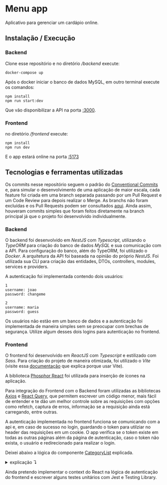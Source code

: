 # Menu app

Aplicativo para gerenciar um cardápio online.

## Instalação / Execução

### Backend

Clone esse repositório e no diretório */backend* execute:

```shell
docker-compose up
```

Após o docker iniciar o banco de dados MySQL, em outro terminal execute os comandos:

```shell
npm install
npm run start:dev
```

Que vão disponibilizar a API na porta [:3000](http://localhost:3000/).

### Frontend

no diretório */frontend* execute:

```shell
npm install
npm run dev
```

E o app estará online na porta [:5173](http://localhost:5173/)

## Tecnologias e ferramentas utilizadas

Os commits nesse repositório seguem o padrão do [Conventional Commits](https://www.conventionalcommits.org/pt-br/v1.0.0/) e, para simular o desenvolvimento de uma aplicação de maior escala, cada feature foi criada em uma branch separada passando por um Pull Request e um Code Review para depois realizar o Merge.
As branchs não foram excluídas e os Pull Requests podem ser consultados [aqui](https://github.com/lucasthalless/menu-app/pulls?q=is%3Apr+is%3Aclosed).
Ainda assim, houveram commits simples que foram feitos diretamente na branch principal já que o projeto foi desenvolvido individualmente.

### Backend

O backend foi desenvolvido em *NestJS* com *Typescript*, utilizando o *TypeORM* para criação do banco de dados *MySQL* e sua comunicação com a API.
Para configuração do banco, além do TypeORM, foi utilizado o *Docker*.
A arquitetura da API foi baseada na opinião do próprio *NestJS*. Foi utilizada sua CLI para criação das entidades, DTOs, controllers, modules, services e providers.

A autenticação foi implementada contendo dois usuários:

```
1
username: joao
password: changeme

2
username: maria
password: guess
```

Os usuários não estão em um banco de dados e a autenticação foi implementada de maneira simples sem se preocupar com brechas de segurança. Utilize algum desses dois logins para autenticação no frontend.

### Frontend

O frontend foi desenvolvido em *ReactJS* com *Typescript* e estilizado com *Sass*.
Para criação do projeto de maneira otimizada, foi utilizado o *Vite* (visite essa [documentação](https://pt.vitejs.dev/guide/why.html) que explica porque usar Vite).

A biblioteca [Phosphor React](https://www.npmjs.com/package/phosphor-react) foi utilizada para inserção de ícones na aplicação.

Para integração do Frontend com o Backend foram utilizadas as bibliotecas [Axios](https://axios-http.com/) e [React Query](https://www.npmjs.com/package/react-query), que permitem escrever um código menor, mais fácil de entender e te dão um melhor controle sobre as requisições com opções como refetch, captura de erros, informação se a requisição ainda está carregando, entre outras.

A autenticação implementada no frontend funciona se comunicando com a api e, em caso de sucesso no login, guardando o token para utilziar no header das requisições em um cookie. O app verifica se o token existe em todas as outras páginas além da página de autenticação, caso o token não exista, o usuário e redirecionado para realizar o login.

Deixei abaixo a lógica do componente [CategoryList](https://github.com/lucasthalless/menu-app/blob/main/frontend/src/components/CategoryList/CategoryList.tsx) explicada.
<details> 
<summary> explicação ↴</summary>
<br>

No começo do código existe uma requisição para a API que retorna as categorias e os produtos que estão relacionados a cada uma delas:

```
const { data, isLoading } = useQuery("categories", () => {
  return axios.get("http://localhost:3000/category/").then((response) => {
    const categoriesRelated: Category[] = response.data
      .filter(
        (category: Category) =>
          category.parent === "" || category.parent === null
      )
      .map((category: Category) => {
        return {
          ...category,
          child: response.data.filter(
            (childCategory: Category) => childCategory.parent === category.id
          ),
        };
      });
    return categoriesRelated;
  });
});
```

No retorno dessa requisição, é feito um filtro das categorias pai, e depois um mapeamento delas retornando cada uma delas com uma nova propriedade 'child', onde são inseridas as subcategorias respectivas às suas categorias pai.

No componente, esse novo Array de categorias pai é mapeado:

```
data?.map((category: Category) => {
  return (
    <div key={category.id}>
      <h2>{category.name}</h2>
      {category.child?.length ? (
        category.child.map((childCategory: Category, index: number) => {
          return (
            <div key={index}>
              <h3>{childCategory.name}</h3>
              {childCategory.products.length ? (
                <ProductList products={category.products} />
              ) : (
                <p>Categoria sem produtos no momento.</p>
              )}
            </div>
          );
        })
      ) : category.products.length ? (
        <ProductList products={category.products} />
      ) : (
        <p>Categoria sem produtos no momento.</p>
      )}
    </div>
  );
})
```

A lógica desse mapeamento é basicamente:

é mostrado o nome da categoria pai, se a categoria pai tiver subcategorias, é mostrado os nomes das respectivas subcategorias e seus produtos, se não, é mostrado os produtos da categoria pai.

Dessa maneira, para a aplicação funcionar corretamente, os dados devem ser inseridos seguindo o padrão:

categorias só podem ter produtos se não tiverem subcategorias, subcategorias não podem ter subcategorias e subcategorias podem ter produtos sem problemas.

esse formato foi uma escolha pessoal e podia ser feito de outras maneiras também.

</details>

Ainda pretendo implementar o context do React na lógica de autenticação do frontend e escrever alguns testes unitários com Jest e Testing Library.